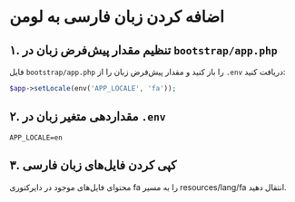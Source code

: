 # اضافه کردن زبان فارسی به لومن

## ۱. تنظیم مقدار پیش‌فرض زبان در `bootstrap/app.php`
فایل `bootstrap/app.php` را باز کنید و مقدار پیش‌فرض زبان را از `.env` دریافت کنید:

```php
$app->setLocale(env('APP_LOCALE', 'fa'));
```
## ۲.  مقداردهی متغیر زبان در `.env`
```
APP_LOCALE=en
```
## ۳. کپی کردن فایل‌های زبان فارسی

محتوای فایل‌های موجود در دایرکتوری fa را به مسیر resources/lang/fa انتقال دهید.

